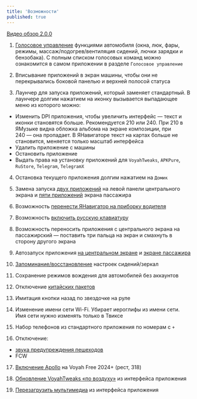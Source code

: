 ```yaml
---
title: 'Возможности'
published: true
---
```


[Видео обзор 2.0.0](https://t.me/VoyahTweaks/43)

1. [Голосовое управление](../voice) функциями автомобиля (окна, люк, фары, режимы, массаж/подогрев/вентиляция сидений, лючки зарядки и бензобака). С полным списком голосовых команд можно ознакомится в самом приложении в разделе `Голосовое управление`

2. Вписывание приложений в экран машины, чтобы они не перекрывались боковой панелью и верхней полосой статуса

3. Лаунчер для запуска приложений, который заменяет стандартный. В лаунчере долгим нажатием на иконку вызывается выпадающее меню из которого можно:
  - Изменить DPI приложения, чтобы увеличить интерфейс — текст и иконки становятся больше. Рекомендуется 210 или 240. При 210 в ЯМузыке видна обложка альбома на экране композиции, при 240 — она пропадает. В ЯНавигаторе текст на картах больше не становится, меняется только масштаб интерфейса
  - Удалить приложение с машины
  - Остановить приложение
  - Выдать права на установку приложений для `VoyahTweaks`, `APKPure`, `RuStore`, `Telegram`, `TelegramX`

4. Остановка текущего приложения долгим нажатием на `Домик`

5. Замена запуска [двух приложений](/common/tweaks/settings#5-выбор-приложения-навигации) на левой панели центрального экрана и [пяти приложений](/common/tweaks/settings#7-выбор-приложения-на-первое-место-на-экране-пассажира) экрана пассажира

6. Возможность [перенести ЯНавигатор на приборку водителя](https://t.me/voyahchat/67145/643716)

7. Возможность [включить русскую клавиатуру](/common/tweaks/settings#1-включение-клавиатуры)

8. Возможность переносить приложения с центрального экрана на пассажирский — поставить три пальца на экран и смахнуть в сторону другого экрана

9. Автозапуск приложения [на центральном экране](/common/tweaks/settings#4-автозапуск-на-центральном-экране) и [экране пассажира](/common/tweaks/settings#6-автозапуск-на-экране-пассажира)

10. [Запоминание/восстановление](/common/tweaks/settings#2-настройки-положений-сидений-зеркал) настроек сидений/зеркал

11. Сохранение режимов вождения для автомобилей без аккаунтов

12. Отключение [китайских пакетов](https://t.me/voyahchat/11800/613257)

13. Имитация кнопки назад по звездочке на руле

14. Изменение имени сети Wi-Fi. Убирает иероглифы из имени сети. Имя сети нужно изменять только в Твиксе

15. Набор телефонов из стандартного приложения по номерам с `+`

16. Отключение:
- [звука предупреждения пешеходов](/common/tweaks/settings#3-отключить-звук-предупреждения-пешеходов)
- FCW

17. [Включение Apollo](/common/tweaks/settings#5-apollo) на Voyah Free 2024+ (рест, 318)

18. [Обновление VoyahTweaks «по воздуху»](/common/tweaks/settings#2-обновление-приложения) из интерфейса приложения

19. [Перезагрузить мультимедиа](/common/tweaks/settings#3-перезагрузка-мультимедиа) из интерфейса приложения

